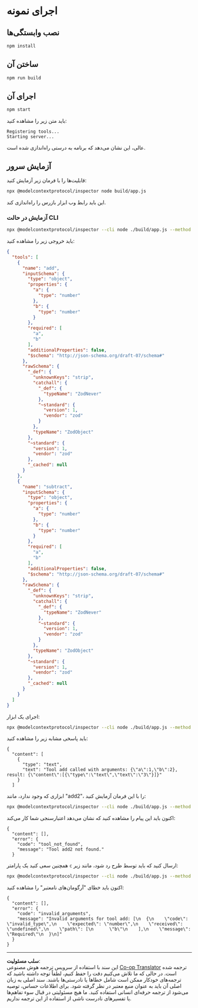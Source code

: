 <!--
CO_OP_TRANSLATOR_METADATA:
{
  "original_hash": "b4662e0a75e645f3eeb4e69e5ba905f4",
  "translation_date": "2025-10-06T16:07:33+00:00",
  "source_file": "03-GettingStarted/10-advanced/code/typescript/README.md",
  "language_code": "fa"
}
-->
# اجرای نمونه

## نصب وابستگی‌ها

```sh
npm install
```

## ساختن آن

```sh
npm run build
```

## اجرای آن

```sh
npm start
```

باید متن زیر را مشاهده کنید:

```text
Registering tools...
Starting server...
```

عالی، این نشان می‌دهد که برنامه به درستی راه‌اندازی شده است.

## آزمایش سرور

قابلیت‌ها را با فرمان زیر آزمایش کنید:

```sh
npx @modelcontextprotocol/inspector node build/app.js
```

این باید رابط وب ابزار بازرس را راه‌اندازی کند.

### آزمایش در حالت CLI

```sh
npx @modelcontextprotocol/inspector --cli node ./build/app.js --method tools/list
```

باید خروجی زیر را مشاهده کنید:

```json
{
  "tools": [
    {
      "name": "add",
      "inputSchema": {
        "type": "object",
        "properties": {
          "a": {
            "type": "number"
          },
          "b": {
            "type": "number"
          }
        },
        "required": [
          "a",
          "b"
        ],
        "additionalProperties": false,
        "$schema": "http://json-schema.org/draft-07/schema#"
      },
      "rawSchema": {
        "_def": {
          "unknownKeys": "strip",
          "catchall": {
            "_def": {
              "typeName": "ZodNever"
            },
            "~standard": {
              "version": 1,
              "vendor": "zod"
            }
          },
          "typeName": "ZodObject"
        },
        "~standard": {
          "version": 1,
          "vendor": "zod"
        },
        "_cached": null
      }
    },
    {
      "name": "subtract",
      "inputSchema": {
        "type": "object",
        "properties": {
          "a": {
            "type": "number"
          },
          "b": {
            "type": "number"
          }
        },
        "required": [
          "a",
          "b"
        ],
        "additionalProperties": false,
        "$schema": "http://json-schema.org/draft-07/schema#"
      },
      "rawSchema": {
        "_def": {
          "unknownKeys": "strip",
          "catchall": {
            "_def": {
              "typeName": "ZodNever"
            },
            "~standard": {
              "version": 1,
              "vendor": "zod"
            }
          },
          "typeName": "ZodObject"
        },
        "~standard": {
          "version": 1,
          "vendor": "zod"
        },
        "_cached": null
      }
    }
  ]
}
```

اجرای یک ابزار:

```sh
npx @modelcontextprotocol/inspector --cli node ./build/app.js --method tools/call --tool-name add --tool-arg a=1 --tool-arg b=2
```

باید پاسخی مشابه زیر را مشاهده کنید:

```text
{
  "content": [
    {
      "type": "text",
      "text": "Tool add called with arguments: {\"a\":1,\"b\":2}, result: {\"content\":[{\"type\":\"text\",\"text\":\"3\"}]}"
    }
  ]
```

ابزاری که وجود ندارد، مانند "add2"، را با این فرمان آزمایش کنید:

```sh
npx @modelcontextprotocol/inspector --cli node ./build/app.js --method tools/call --tool-name add2 --tool-arg a=1 --tool-arg b=2
```

اکنون باید این پیام را مشاهده کنید که نشان می‌دهد اعتبارسنجی شما کار می‌کند:

```text
{
  "content": [],
  "error": {
    "code": "tool_not_found",
    "message": "Tool add2 not found."
  }
```

همچنین سعی کنید یک پارامتر `c` ارسال کنید که باید توسط طرح رد شود، مانند زیر:

```sh
npx @modelcontextprotocol/inspector --cli node ./build/app.js --method tools/call --tool-name add --tool-arg a=1 --tool-arg c=2
```

اکنون باید خطای "آرگومان‌های نامعتبر" را مشاهده کنید:

```text
{
  "content": [],
  "error": {
    "code": "invalid_arguments",
    "message": "Invalid arguments for tool add: [\n  {\n    \"code\": \"invalid_type\",\n    \"expected\": \"number\",\n    \"received\": \"undefined\",\n    \"path\": [\n      \"b\"\n    ],\n    \"message\": \"Required\"\n  }\n]"
  }
}
```

---

**سلب مسئولیت**:  
این سند با استفاده از سرویس ترجمه هوش مصنوعی [Co-op Translator](https://github.com/Azure/co-op-translator) ترجمه شده است. در حالی که ما تلاش می‌کنیم دقت را حفظ کنیم، لطفاً توجه داشته باشید که ترجمه‌های خودکار ممکن است شامل خطاها یا نادرستی‌ها باشند. سند اصلی به زبان اصلی آن باید به عنوان منبع معتبر در نظر گرفته شود. برای اطلاعات حساس، توصیه می‌شود از ترجمه حرفه‌ای انسانی استفاده کنید. ما هیچ مسئولیتی در قبال سوء تفاهم‌ها یا تفسیرهای نادرست ناشی از استفاده از این ترجمه نداریم.
